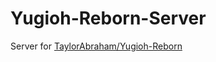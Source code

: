 # Yugioh-Reborn-Server
Server for [TaylorAbraham/Yugioh-Reborn](https://github.com/TaylorAbraham/Yugioh-Reborn)
